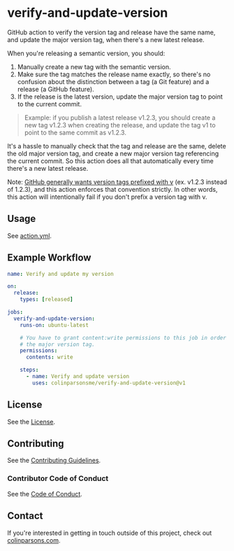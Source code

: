 # verify-and-update-version

GitHub action to verify the version tag and release have the same name, and
update the major version tag, when there's a new latest release.

When you're releasing a semantic version, you should:

1. Manually create a new tag with the semantic version.
2. Make sure the tag matches the release name exactly, so there's no confusion
   about the distinction between a tag (a Git feature) and a release (a GitHub
   feature).
3. If the release is the latest version, update the major version tag to point
   to the current commit.

> Example: if you publish a latest release v1.2.3, you should create a new tag
> v1.2.3 when creating the release, and update the tag v1 to point to the same
> commit as v1.2.3.

It's a hassle to manually check that the tag and release are the same, delete
the old major version tag, and create a new major version tag referencing the
current commit. So this action does all that automatically every time there's a
new latest release.

Note: [GitHub generally wants version tags prefixed with v](https://docs.github.com/en/actions/creating-actions/about-custom-actions#using-tags-for-release-management)
(ex. v1.2.3 instead of 1.2.3), and this action enforces that convention
strictly. In other words, this action will intentionally fail if you don't
prefix a version tag with v.

## Usage

See [action.yml](action.yml).

## Example Workflow

```yaml
name: Verify and update my version

on:
  release:
    types: [released]

jobs:
  verify-and-update-version:
    runs-on: ubuntu-latest

    # You have to grant content:write permissions to this job in order to update
    # the major version tag.
    permissions:
      contents: write

    steps:
      - name: Verify and update version
        uses: colinparsonsme/verify-and-update-version@v1
```

## License

See the [License](LICENSE).

## Contributing

See the [Contributing Guidelines](CONTRIBUTING.md).

### Contributor Code of Conduct

See the [Code of Conduct](CODE-OF-CONDUCT.md).

## Contact

If you're interested in getting in touch outside of this project, check out
[colinparsons.com](https://colinparsons.com).
